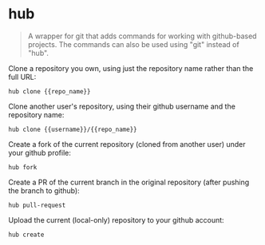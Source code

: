 hub
===

> A wrapper for git that adds commands for working with github-based projects.
> The commands can also be used using "git" instead of "hub".

Clone a repository you own, using just the repository name rather than the full URL:

    hub clone {{repo_name}}

Clone another user's repository, using their github username and the repository name:

    hub clone {{username}}/{{repo_name}}

Create a fork of the current repository (cloned from another user) under your github profile:

    hub fork

Create a PR of the current branch in the original repository (after pushing the branch to github):

    hub pull-request

Upload the current (local-only) repository to your github account:

    hub create
